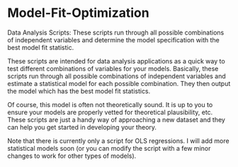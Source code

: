 # Model-Fit-Optimization
Data Analysis Scripts: These scripts run through all possible combinations of independent variables and determine the model specification with the best model fit statistic.


These scripts are intended for data analysis applications as a quick way to test different combinations of variables for your models. 
Basically, these scripts run through all possible combinations of independent variables and estimate a statistical model for each possible combination. 
They then output the model which has the best model fit statistics.

Of course, this model is often not theoretically sound. It is up to you to ensure your models are properly vetted for theoretical plausibility, etc. 
These scripts are just a handy way of approaching a new dataset and they can help you get started in developing your theory.

Note that there is currently only a script for OLS regressions. 
I will add more statistical models soon (or you can modify the script with a few minor changes to work for other types of models).
